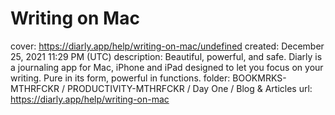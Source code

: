 # Writing on Mac

cover: https://diarly.app/help/writing-on-mac/undefined
created: December 25, 2021 11:29 PM (UTC)
description: Beautiful, powerful, and safe. Diarly is a journaling app for Mac, iPhone and iPad designed to let you focus on your writing. Pure in its form, powerful in functions.
folder: BOOKMRKS-MTHRFCKR / PRODUCTIVITY-MTHRFCKR / Day One / Blog & Articles
url: https://diarly.app/help/writing-on-mac